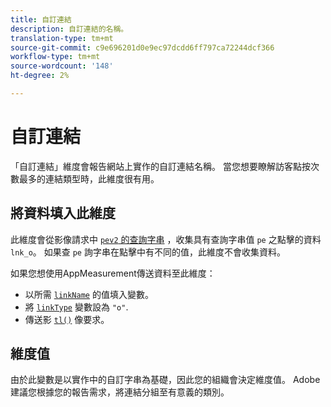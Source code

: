 ```yaml
---
title: 自訂連結
description: 自訂連結的名稱。
translation-type: tm+mt
source-git-commit: c9e696201d0e9ec97dcdd6ff797ca72244dcf366
workflow-type: tm+mt
source-wordcount: '148'
ht-degree: 2%

---
```



# 自訂連結

「自訂連結」維度會報告網站上實作的自訂連結名稱。 當您想要瞭解訪客點按次數最多的連結類型時，此維度很有用。

## 將資料填入此維度

此維度會從影像請求中 [`pev2` 的查詢字串](/help/implement/validate/query-parameters.md) ，收集具有查詢字串值 `pe` 之點擊的資料 `lnk_o`。 如果查 `pe` 詢字串在點擊中有不同的值，此維度不會收集資料。

如果您想使用AppMeasurement傳送資料至此維度：

* 以所需 [`linkName`](/help/implement/vars/config-vars/linkname.md) 的值填入變數。
* 將 [`linkType`](/help/implement/vars/config-vars/linktype.md) 變數設為 `"o"`.
* 傳送影 [`tl()`](/help/implement/vars/functions/tl-method.md) 像要求。

## 維度值

由於此變數是以實作中的自訂字串為基礎，因此您的組織會決定維度值。 Adobe建議您根據您的報告需求，將連結分組至有意義的類別。
